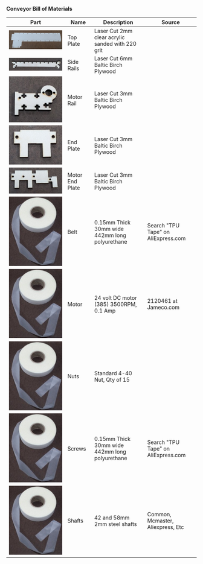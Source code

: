 **Conveyor Bill of Materials**

|Part| Name | Description | Source |
| --- | --- | --- | --- |
|![Sorting](topPlate.jpg "Sorting")|Top Plate|Laser Cut 2mm clear acrylic sanded with 220 grit| | |
|![Sorting](sideRail.jpg "Sorting")|Side Rails|Laser Cut 6mm Baltic Birch Plywood| |
|![Sorting](motorRail.jpg "Sorting")|Motor Rail|Laser Cut 3mm Baltic Birch Plywood| |
|![Sorting](endPlate.jpg "Sorting")|End Plate|Laser Cut 3mm Baltic Birch Plywood| |
|![Sorting](motorEndPlate.jpg "Sorting")|Motor End Plate|Laser Cut 3mm Baltic Birch Plywood| |
|![Sorting](belt.jpg "Sorting")|Belt|0.15mm Thick 30mm wide 442mm long polyurethane | Search "TPU Tape" on AliExpress.com |
|![Sorting](belt.jpg "Sorting")|Motor|24 volt DC motor (385) 3500RPM, 0.1 Amp | 2120461 at Jameco.com |
|![Sorting](belt.jpg "Sorting")|Nuts| Standard 4-40 Nut, Qty of 15 |  |
|![Sorting](belt.jpg "Sorting")|Screws| 0.15mm Thick 30mm wide 442mm long polyurethane | Search "TPU Tape" on AliExpress.com |
|![Sorting](belt.jpg "Sorting")|Shafts|42 and 58mm 2mm steel shafts | Common, Mcmaster, Aliexpress, Etc |











